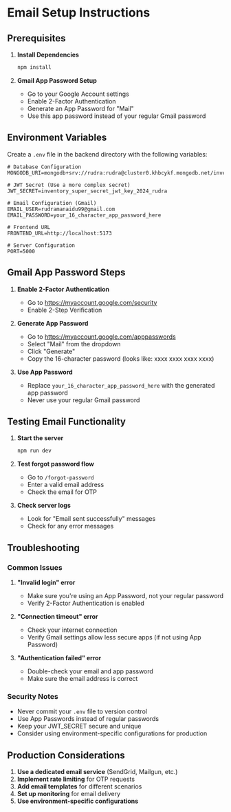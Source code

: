 # Email Setup Instructions

## Prerequisites

1. **Install Dependencies**
   ```bash
   npm install
   ```

2. **Gmail App Password Setup**
   - Go to your Google Account settings
   - Enable 2-Factor Authentication
   - Generate an App Password for "Mail"
   - Use this app password instead of your regular Gmail password

## Environment Variables

Create a `.env` file in the backend directory with the following variables:

```env
# Database Configuration
MONGODB_URI=mongodb+srv://rudra:rudra@cluster0.khbcykf.mongodb.net/inventory

# JWT Secret (Use a more complex secret)
JWT_SECRET=inventory_super_secret_jwt_key_2024_rudra

# Email Configuration (Gmail)
EMAIL_USER=rudramanaidu99@gmail.com
EMAIL_PASSWORD=your_16_character_app_password_here

# Frontend URL
FRONTEND_URL=http://localhost:5173

# Server Configuration
PORT=5000
```

## Gmail App Password Steps

1. **Enable 2-Factor Authentication**
   - Go to https://myaccount.google.com/security
   - Enable 2-Step Verification

2. **Generate App Password**
   - Go to https://myaccount.google.com/apppasswords
   - Select "Mail" from the dropdown
   - Click "Generate"
   - Copy the 16-character password (looks like: xxxx xxxx xxxx xxxx)

3. **Use App Password**
   - Replace `your_16_character_app_password_here` with the generated app password
   - Never use your regular Gmail password

## Testing Email Functionality

1. **Start the server**
   ```bash
   npm run dev
   ```

2. **Test forgot password flow**
   - Go to `/forgot-password`
   - Enter a valid email address
   - Check the email for OTP

3. **Check server logs**
   - Look for "Email sent successfully" messages
   - Check for any error messages

## Troubleshooting

### Common Issues

1. **"Invalid login" error**
   - Make sure you're using an App Password, not your regular password
   - Verify 2-Factor Authentication is enabled

2. **"Connection timeout" error**
   - Check your internet connection
   - Verify Gmail settings allow less secure apps (if not using App Password)

3. **"Authentication failed" error**
   - Double-check your email and app password
   - Make sure the email address is correct

### Security Notes

- Never commit your `.env` file to version control
- Use App Passwords instead of regular passwords
- Keep your JWT_SECRET secure and unique
- Consider using environment-specific configurations for production

## Production Considerations

1. **Use a dedicated email service** (SendGrid, Mailgun, etc.)
2. **Implement rate limiting** for OTP requests
3. **Add email templates** for different scenarios
4. **Set up monitoring** for email delivery
5. **Use environment-specific configurations** 